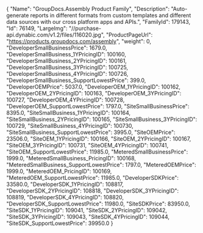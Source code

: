 {
    "Name": "GroupDocs.Assembly Product Family",
    "Description": "Auto-generate reports in different formats from custom templates and different data sources with our cross platform apps and APIs.",
    "FamilyId": 179143,
    "Id": 76149,
    "LargeImg": "//purchase-api.dynabic.com/v1.2/files/116020.jpg",
    "ProductPageUrl": "https://products.groupdocs.com/assembly",
    "weight": 0,
    "DeveloperSmallBusinessPrice": 1679.0,
    "DeveloperSmallBusiness_1YPricingID": 100160,
    "DeveloperSmallBusiness_2YPricingID": 100161,
    "DeveloperSmallBusiness_3YPricingID": 100725,
    "DeveloperSmallBusiness_4YPricingID": 100726,
    "DeveloperSmallBusiness_SupportLowestPrice": 399.0,
    "DeveloperOEMPrice": 5037.0,
    "DeveloperOEM_1YPricingID": 100162,
    "DeveloperOEM_2YPricingID": 100163,
    "DeveloperOEM_3YPricingID": 100727,
    "DeveloperOEM_4YPricingID": 100728,
    "DeveloperOEM_SupportLowestPrice": 1797.0,
    "SiteSmallBusinessPrice": 8395.0,
    "SiteSmallBusiness_1YPricingID": 100164,
    "SiteSmallBusiness_2YPricingID": 100165,
    "SiteSmallBusiness_3YPricingID": 100729,
    "SiteSmallBusiness_4YPricingID": 100730,
    "SiteSmallBusiness_SupportLowestPrice": 3995.0,
    "SiteOEMPrice": 23506.0,
    "SiteOEM_1YPricingID": 100166,
    "SiteOEM_2YPricingID": 100167,
    "SiteOEM_3YPricingID": 100731,
    "SiteOEM_4YPricingID": 100741,
    "SiteOEM_SupportLowestPrice": 11985.0,
    "MeteredSmallBusinessPrice": 1999.0,
    "MeteredSmallBusiness_PricingID": 100168,
    "MeteredSmallBusiness_SupportLowestPrice": 1797.0,
    "MeteredOEMPrice": 1999.0,
    "MeteredOEM_PricingID": 100169,
    "MeteredOEM_SupportLowestPrice": 11985.0,
    "DeveloperSDKPrice": 33580.0,
    "DeveloperSDK_1YPricingID": 108817,
    "DeveloperSDK_2YPricingID": 108818,
    "DeveloperSDK_3YPricingID": 108819,
    "DeveloperSDK_4YPricingID": 108820,
    "DeveloperSDK_SupportLowestPrice": 11980.0,
    "SiteSDKPrice": 83950.0,
    "SiteSDK_1YPricingID": 109041,
    "SiteSDK_2YPricingID": 109042,
    "SiteSDK_3YPricingID": 109043,
    "SiteSDK_4YPricingID": 109044,
    "SiteSDK_SupportLowestPrice": 39950.0
}